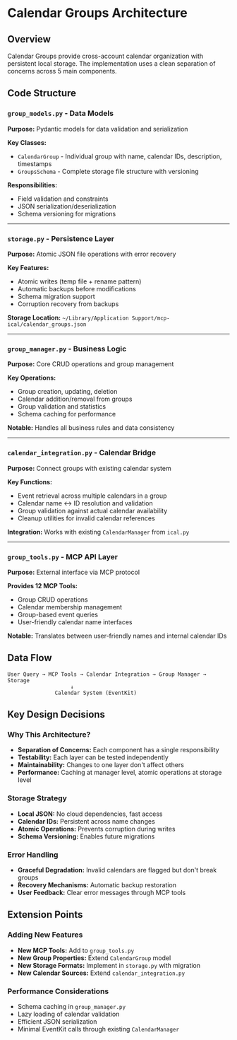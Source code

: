 # Calendar Groups Architecture

## Overview
Calendar Groups provide cross-account calendar organization with persistent local storage. The implementation uses a clean separation of concerns across 5 main components.

## Code Structure

### `group_models.py` - Data Models
**Purpose:** Pydantic models for data validation and serialization

**Key Classes:**
- `CalendarGroup` - Individual group with name, calendar IDs, description, timestamps
- `GroupsSchema` - Complete storage file structure with versioning

**Responsibilities:**
- Field validation and constraints
- JSON serialization/deserialization
- Schema versioning for migrations

---

### `storage.py` - Persistence Layer
**Purpose:** Atomic JSON file operations with error recovery

**Key Features:**
- Atomic writes (temp file + rename pattern)
- Automatic backups before modifications
- Schema migration support
- Corruption recovery from backups

**Storage Location:** `~/Library/Application Support/mcp-ical/calendar_groups.json`

---

### `group_manager.py` - Business Logic
**Purpose:** Core CRUD operations and group management

**Key Operations:**
- Group creation, updating, deletion
- Calendar addition/removal from groups
- Group validation and statistics
- Schema caching for performance

**Notable:** Handles all business rules and data consistency

---

### `calendar_integration.py` - Calendar Bridge
**Purpose:** Connect groups with existing calendar system

**Key Functions:**
- Event retrieval across multiple calendars in a group
- Calendar name ↔ ID resolution and validation
- Group validation against actual calendar availability
- Cleanup utilities for invalid calendar references

**Integration:** Works with existing `CalendarManager` from `ical.py`

---

### `group_tools.py` - MCP API Layer
**Purpose:** External interface via MCP protocol

**Provides 12 MCP Tools:**
- Group CRUD operations
- Calendar membership management
- Group-based event queries
- User-friendly calendar name interfaces

**Notable:** Translates between user-friendly names and internal calendar IDs

## Data Flow

```
User Query → MCP Tools → Calendar Integration → Group Manager → Storage
                    ↓
               Calendar System (EventKit)
```

## Key Design Decisions

### Why This Architecture?
- **Separation of Concerns:** Each component has a single responsibility
- **Testability:** Each layer can be tested independently
- **Maintainability:** Changes to one layer don't affect others
- **Performance:** Caching at manager level, atomic operations at storage level

### Storage Strategy
- **Local JSON:** No cloud dependencies, fast access
- **Calendar IDs:** Persistent across name changes
- **Atomic Operations:** Prevents corruption during writes
- **Schema Versioning:** Enables future migrations

### Error Handling
- **Graceful Degradation:** Invalid calendars are flagged but don't break groups
- **Recovery Mechanisms:** Automatic backup restoration
- **User Feedback:** Clear error messages through MCP tools

## Extension Points

### Adding New Features
- **New MCP Tools:** Add to `group_tools.py`
- **New Group Properties:** Extend `CalendarGroup` model
- **New Storage Formats:** Implement in `storage.py` with migration
- **New Calendar Sources:** Extend `calendar_integration.py`

### Performance Considerations
- Schema caching in `group_manager.py`
- Lazy loading of calendar validation
- Efficient JSON serialization
- Minimal EventKit calls through existing `CalendarManager`